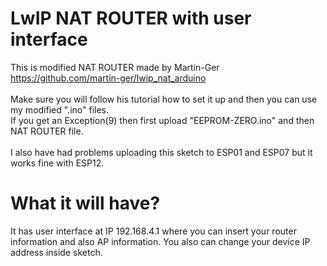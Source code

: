 # LwIP NAT ROUTER with user interface

This is modified NAT ROUTER made by Martin-Ger https://github.com/martin-ger/lwip_nat_arduino <br>
<br>
Make sure you will follow his tutorial how to set it up and then you can use my modified ".ino" files.<br>
If you get an Exception(9) then first upload "EEPROM-ZERO.ino" and then NAT ROUTER file.<br><br>
I also have had problems uploading this sketch to ESP01 and ESP07 but it works fine with ESP12.

# What it will have?
It has user interface at IP 192.168.4.1 where you can insert your router information and also AP information. You also can change your device IP address inside sketch.
